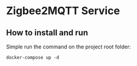 # Zigbee2MQTT Service

## How to install and run

Simple run the command on the project root folder:

`docker-compose up -d`
